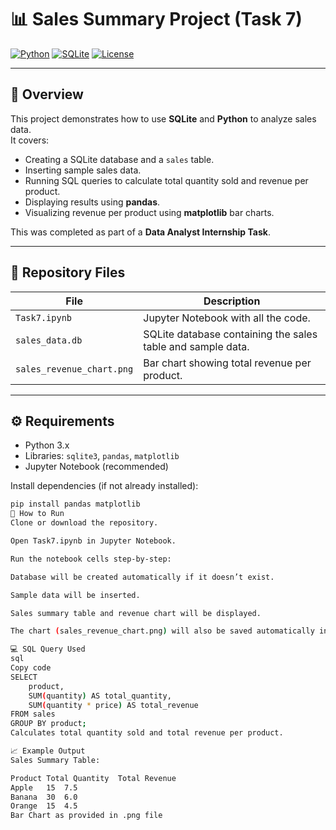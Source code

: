 # 📊 Sales Summary Project (Task 7)

[![Python](https://img.shields.io/badge/Python-3.9-blue)](https://www.python.org/)
[![SQLite](https://img.shields.io/badge/SQLite-database-orange)](https://www.sqlite.org/)
[![License](https://img.shields.io/badge/License-MIT-green)](LICENSE)

---

## 🔹 Overview
This project demonstrates how to use **SQLite** and **Python** to analyze sales data.  
It covers:

- Creating a SQLite database and a `sales` table.
- Inserting sample sales data.
- Running SQL queries to calculate total quantity sold and revenue per product.
- Displaying results using **pandas**.
- Visualizing revenue per product using **matplotlib** bar charts.

This was completed as part of a **Data Analyst Internship Task**.

---

## 📂 Repository Files

| File | Description |
|------|-------------|
| `Task7.ipynb` | Jupyter Notebook with all the code. |
| `sales_data.db` | SQLite database containing the sales table and sample data. |
| `sales_revenue_chart.png` | Bar chart showing total revenue per product. |

---

## ⚙️ Requirements

- Python 3.x
- Libraries: `sqlite3`, `pandas`, `matplotlib`
- Jupyter Notebook (recommended)

Install dependencies (if not already installed):

```bash
pip install pandas matplotlib
🏃 How to Run
Clone or download the repository.

Open Task7.ipynb in Jupyter Notebook.

Run the notebook cells step-by-step:

Database will be created automatically if it doesn’t exist.

Sample data will be inserted.

Sales summary table and revenue chart will be displayed.

The chart (sales_revenue_chart.png) will also be saved automatically in the folder.

💻 SQL Query Used
sql
Copy code
SELECT 
    product, 
    SUM(quantity) AS total_quantity, 
    SUM(quantity * price) AS total_revenue
FROM sales
GROUP BY product;
Calculates total quantity sold and total revenue per product.

📈 Example Output
Sales Summary Table:

Product	Total Quantity	Total Revenue
Apple	15	7.5
Banana	30	6.0
Orange	15	4.5
Bar Chart as provided in .png file
